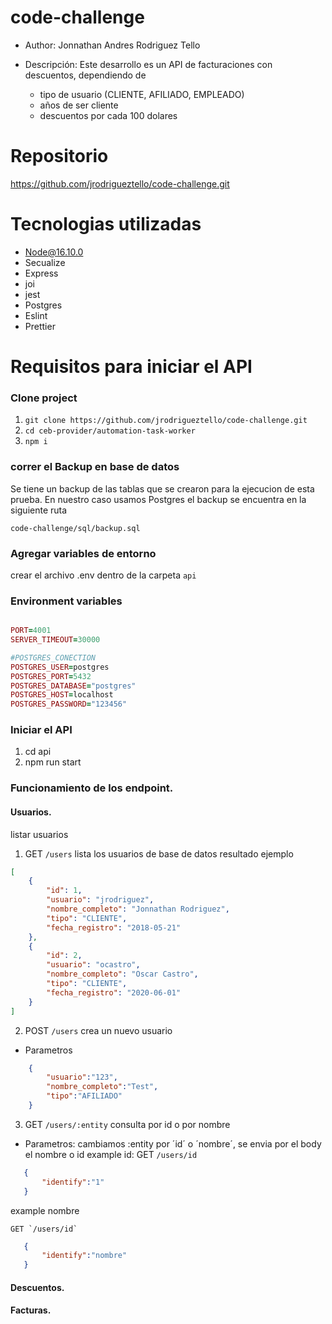 # code-challenge
- Author: Jonnathan Andres Rodriguez Tello

- Descripción: Este desarrollo es un API de facturaciones con descuentos, dependiendo de 
    - tipo de usuario (CLIENTE, AFILIADO, EMPLEADO)
    - años de ser cliente
    - descuentos por cada 100 dolares

# Repositorio

https://github.com/jrodrigueztello/code-challenge.git

# Tecnologias utilizadas 

- Node@16.10.0
- Secualize
- Express
- joi
- jest
- Postgres
- Eslint
- Prettier

# Requisitos para iniciar el API


### Clone project

1. `git clone https://github.com/jrodrigueztello/code-challenge.git`
2. `cd ceb-provider/automation-task-worker`
3. `npm i`


### correr el Backup en base de datos
Se tiene un backup de las tablas que se crearon para la ejecucion de esta prueba. En nuestro caso usamos 
Postgres
el backup se encuentra en la siguiente ruta 

`code-challenge/sql/backup.sql`


### Agregar variables de entorno
crear el archivo .env dentro de la carpeta `api`


### Environment variables

```ruby

PORT=4001
SERVER_TIMEOUT=30000

#POSTGRES_CONECTION
POSTGRES_USER=postgres
POSTGRES_PORT=5432
POSTGRES_DATABASE="postgres"
POSTGRES_HOST=localhost
POSTGRES_PASSWORD="123456"

```

### Iniciar el API

1. cd api
2. npm run start

### Funcionamiento de los endpoint.

#### Usuarios.
listar usuarios
1. GET `/users` lista los usuarios de base de datos 
resultado ejemplo
```json
[
    {
        "id": 1,
        "usuario": "jrodriguez",
        "nombre_completo": "Jonnathan Rodriguez",
        "tipo": "CLIENTE",
        "fecha_registro": "2018-05-21"
    },
    {
        "id": 2,
        "usuario": "ocastro",
        "nombre_completo": "Oscar Castro",
        "tipo": "CLIENTE",
        "fecha_registro": "2020-06-01"
    }
]

```

2. POST `/users` crea un nuevo usuario
- Parametros
```json
    {
        "usuario":"123",
        "nombre_completo":"Test",
        "tipo":"AFILIADO"
    }
```
3. GET `/users/:entity` consulta por id o por nombre
- Parametros: cambiamos :entity por ´id´ o ´nombre´, se envia por el body el nombre o id 
example id:
    GET `/users/id`
 ```json
    {
        "identify":"1"
    }
```
example nombre 
   
    GET `/users/id`
 ```json
    {
        "identify":"nombre"
    }
```
#### Descuentos.

#### Facturas.




